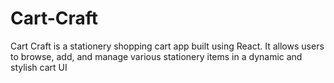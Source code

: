 # Cart-Craft
Cart Craft is a stationery shopping cart app built using React. It allows users to browse, add, and manage various stationery items in a dynamic and stylish cart UI
